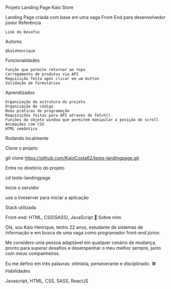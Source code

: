 
Projeto Landing Page Kaio Store

Landing Page criada com base em uma vaga Front-End para desenvolvedor júnior
Referência

    Link do Desafio

Autores

    @kaiohenrique

Funcionalidades

    Função que permite retornar ao topo
    Carregamento de produtos via API
    Requisição feita após clicar em um button
    Validação de formulários

Aprendizados

    Organização de estrutura do projeto
    Organização de código
    Boas práticas de programação
    Requisições feitas para API através do fetch()
    Funções do objeto window que permitem manipular a posição do scroll
    Animações com CSS
    HTML semântico

Rodando localmente

Clone o projeto

  git clone https://github.com/KaioCosta62/teste-landingpage.git

Entre no diretório do projeto

  cd teste-landingpage

Inicie o servidor

  use o liveserver para iniciar a aplicação

Stack utilizada

Front-end: HTML, CSS(SASS), JavaScript
🚀 Sobre mim

Olá, sou Kaio Henrique, tenho 22 anos, estudante de sistemas de informação e em busca de uma vaga como programador front-end júnior.

Me considero uma pessoa adaptável em qualquer cenário de mudança, pronto para superar desafios e desempenhar o meu melhor sempre, junto com meus companheiros.

Eu me defino em três palavras: otimista, perseverante e disciplinado.
🛠 Habilidades

Javascript, HTML, CSS, SASS, ReactJS
